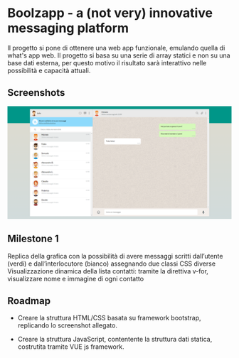 # Boolzapp - a (not very) innovative messaging platform

Il progetto si pone  di ottenere una web app funzionale, emulando quella di what's app web.
Il progetto si basa su una serie di array statici e non su una base dati esterna, per questo motivo il risultato sarà interattivo nelle possibilità e capacità attuali.



## Screenshots

![App Screenshot](/img/Boolzapp-screenshot.png)


## Milestone 1

Replica della grafica con la possibilità di avere messaggi scritti dall’utente (verdi) e dall’interlocutore (bianco) assegnando due classi CSS diverse
Visualizzazione dinamica della lista contatti: tramite la direttiva v-for, visualizzare nome e immagine di ogni contatto


## Roadmap

- Creare la struttura HTML/CSS basata su framework bootstrap, replicando lo screenshot allegato.

- Creare la struttura JavaScript, contentente la struttura dati statica, costrutita tramite VUE js framework.